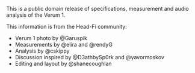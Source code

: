 This is a public domain release of specifications, measurement and audio analysis of the Verum 1.

This information is from the Head-Fi community:
* Verum 1 photo by @Garuspik 
* Measurements by @elira and @rendyG 
* Analysis by @cskippy 
* Discussion inspired by @D3athbySp0rk 
and @yavormoskov 
* Editing and layout by @shanecoughlan  
